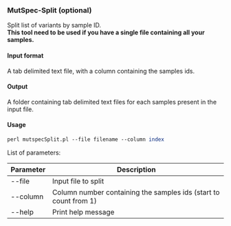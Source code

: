 ### MutSpec-Split (optional)

Split list of variants by sample ID.  
**This tool need to be used if you have a single file containing all your samples.**

#### Input format

A tab delimited text file, with a column containing the samples ids.

#### Output

A folder containing tab delimited text files for each samples present in the input file.

#### Usage

```perl
perl mutspecSplit.pl --file filename --column index
```

List of parameters:

| Parameter | Description          |
|-----------|----------------------|
| --file    | Input file to split |
| --column  | Column number containing the samples ids (start to count from 1) |
| --help    | Print help message |